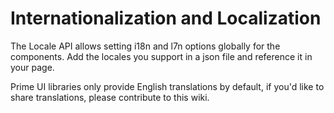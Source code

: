 # Internationalization and Localization

The Locale API allows setting i18n and l7n options globally for the components. Add the locales you support in a json file and reference it in your page.

Prime UI libraries only provide English translations by default, if you'd like to share translations, please contribute to this wiki.
